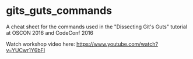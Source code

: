 # gits_guts_commands
A cheat sheet for the commands used in the "Dissecting Git's Guts" tutorial at OSCON 2016 and CodeConf 2016

Watch workshop video here:
https://www.youtube.com/watch?v=YUCwr1Y6bFI